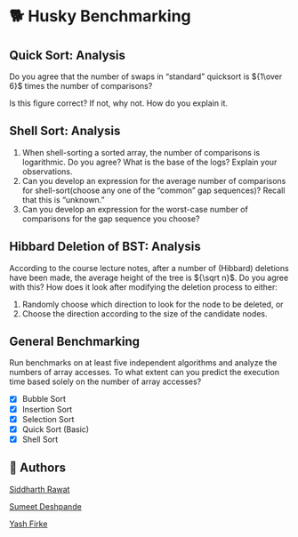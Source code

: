 # :dog2: Husky Benchmarking

## Quick Sort: Analysis

Do you agree that the number of swaps in “standard” quicksort is ${1\over 6}$ times the number of comparisons?

Is this figure correct? If not, why not. How do you explain it.

## Shell Sort: Analysis

1. When shell-sorting a sorted array, the number of comparisons is logarithmic. Do you agree? What is the base of the logs? Explain your observations.
2. Can you develop an expression for the average number of comparisons for shell-sort(choose any one of the “common” gap sequences)? Recall that this is “unknown.”
3. Can you develop an expression for the worst-case number of comparisons for the gap sequence you choose?

## Hibbard Deletion of BST: Analysis

According to the course lecture notes, after a number of (Hibbard) deletions have been made, the average height of the tree is ${\sqrt n}$.
Do you agree with this? How does it look after modifying the deletion process to either:
1. Randomly choose which direction to look for the node to be deleted, or
2. Choose the direction according to the size of the candidate nodes.

## General Benchmarking

Run benchmarks on at least five independent algorithms and analyze the numbers of array accesses.
To what extent can you predict the execution time based solely on the number of array accesses?

- [x] Bubble Sort
- [x] Insertion Sort
- [x] Selection Sort
- [x] Quick Sort (Basic)
- [x] Shell Sort

## :busts_in_silhouette: Authors

[Siddharth Rawat](mailto:rawat.sid@northeastern.edu)

[Sumeet Deshpande](mailto:deshpande.su@northeastern.edu)

[Yash Firke](mailto:firke.y@northeastern.edu)

